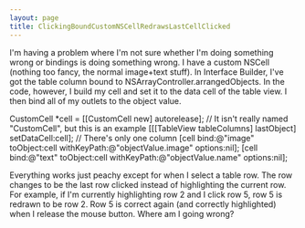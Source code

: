 ```yaml
---
layout: page
title: ClickingBoundCustomNSCellRedrawsLastCellClicked
---
```


I'm having a problem where I'm not sure whether I'm doing something wrong or bindings is doing something wrong.  I have a custom NSCell (nothing too fancy, the normal image+text stuff).  In Interface Builder, I've got the table column bound to NSArrayController.arrangedObjects.  In the code, however, I build my cell and set it to the data cell of the table view.  I then bind all of my outlets to the object value.

    
CustomCell *cell = [[CustomCell new] autorelease]; // It isn't really named "CustomCell", but this is an example
[[[TableView tableColumns] lastObject] setDataCell:cell]; // There's only one column
[cell bind:@"image" toObject:cell withKeyPath:@"objectValue.image" options:nil];
[cell bind:@"text" toObject:cell withKeyPath:@"objectValue.name" options:nil];


Everything works just peachy except for when I select a table row.  The row changes to be the last row clicked instead of highlighting the current row.  For example, if I'm currently highlighting row 2 and I click row 5, row 5 is redrawn to be row 2.  Row 5 is correct again (and correctly highlighted) when I release the mouse button.  Where am I going wrong?


